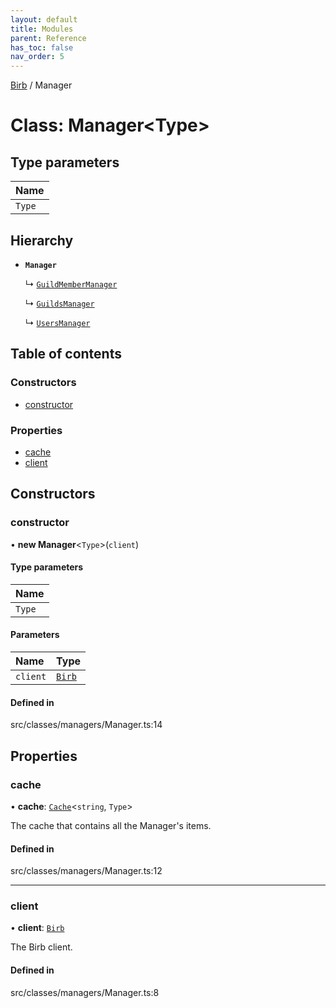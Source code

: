 ```yaml
---
layout: default
title: Modules
parent: Reference
has_toc: false
nav_order: 5
---
```


[Birb](/) / Manager

# Class: Manager<Type\>

## Type parameters

| Name |
| :------ |
| `Type` |

## Hierarchy

- **`Manager`**

  ↳ [`GuildMemberManager`](GuildMemberManager.md)

  ↳ [`GuildsManager`](GuildsManager.md)

  ↳ [`UsersManager`](UsersManager.md)

## Table of contents

### Constructors

- [constructor](Manager.md#constructor)

### Properties

- [cache](Manager.md#cache)
- [client](Manager.md#client)

## Constructors

### constructor

• **new Manager**<`Type`\>(`client`)

#### Type parameters

| Name |
| :------ |
| `Type` |

#### Parameters

| Name | Type |
| :------ | :------ |
| `client` | [`Birb`](Birb.md) |

#### Defined in

src/classes/managers/Manager.ts:14

## Properties

### cache

• **cache**: [`Cache`](Cache.md)<`string`, `Type`\>

The cache that contains all the Manager's items.

#### Defined in

src/classes/managers/Manager.ts:12

___

### client

• **client**: [`Birb`](Birb.md)

The Birb client.

#### Defined in

src/classes/managers/Manager.ts:8
